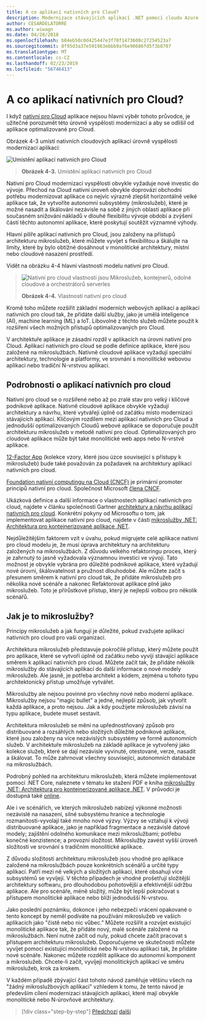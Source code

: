 ```yaml
---
title: A co aplikací nativních pro Cloud?
description: Modernizace stávajících aplikací .NET pomocí cloudu Azure a Windows kontejnery | A co aplikací nativních pro Cloud?
author: CESARDELATORRE
ms.author: wiwagn
ms.date: 04/28/2018
ms.openlocfilehash: b84eb50c0d425447e3f78f1473608c27254523a7
ms.sourcegitcommit: 8f95d3a37e591963ebbb9af6e90686fd5f3b8707
ms.translationtype: MT
ms.contentlocale: cs-CZ
ms.lasthandoff: 02/23/2019
ms.locfileid: "56746413"
---
```

# <a name="what-about-cloud-native-applications"></a>A co aplikací nativních pro Cloud?

I když [nativní pro Cloud](https://azure.microsoft.com/overview/cloudnative/) aplikace nejsou hlavní výběr tohoto průvodce, je užitečné porozumět této úrovně vyspělosti modernizaci a aby se odlišil od aplikace optimalizované pro Cloud.

Obrázek 4-3 umístí nativních cloudových aplikací úrovně vyspělosti modernizaci aplikací:

![Umístění aplikací nativních pro Cloud](./media/image3.png)

> **Obrázek 4-3.** Umístění aplikací nativních pro Cloud

Nativní pro Cloud modernizaci vyspělosti obvykle vyžaduje nové investic do vývoje. Přechod na Cloud nativní úroveň obvykle doprovází obchodní potřebu modernizovat aplikace co nejvíc výrazně zlepšit horizontálně velké aplikace tak, že vytvoříte autonomní subsystémy (mikroslužeb), které je možné nasadit a škálování nezávisle na sobě z jiných oblastí aplikace při současném snižování nákladů v dlouhé flexibilitu vývoje období a zvýšení částí těchto autonomní aplikace, které poskytují soutěžit významné výhody. 

Hlavní pilíře aplikací nativních pro Cloud, jsou založeny na přístupů architekturu mikroslužeb, které můžete vyvíjet s flexibilitou a škálujte na limity, které by bylo obtížné dosáhnout v monolitické architektury, místní nebo cloudové nasazení prostředí.

Vidět na obrázku 4-4 hlavní vlastnosti modelu nativní pro Cloud.  

> ![Nativní pro cloud vlastnosti jsou Mikroslužeb, kontejnerů, odolné cloudové a orchestrátorů serverles](./media/image4.png)
>
> **Obrázek 4-4.** Vlastnosti nativní pro cloud

Kromě toho můžete rozšířit základní moderních webových aplikací a aplikací nativních pro cloud tak, že přidáte další služby, jako je umělá inteligence (AI), machine learning (ML) a IoT. Libovolné z těchto služeb můžete použít k rozšíření všech možných přístupů optimalizovaných pro Cloud.

V architektuře aplikace je zásadní rozdíl v aplikacích na úrovni nativní pro Cloud. Aplikací nativních pro cloud se podle definice aplikace, které jsou založené na mikroslužbách. Nativně cloudové aplikace vyžadují speciální architektury, technologie a platformy, ve srovnání s monolitické webovou aplikaci nebo tradiční N-vrstvou aplikaci.

## <a name="cloud-native-applications-details"></a>Podrobnosti o aplikací nativních pro cloud

Nativní pro cloud se o rozšířené nebo až po zralé stav pro velký i klíčové podnikové aplikace. Nativně cloudové aplikace obvykle vyžadují architektury a návrhu, které vytvářejí úplně od začátku místo modernizaci stávajících aplikací. Klíčovým rozdílem mezi aplikací nativních pro Cloud a jednodušší optimalizovaných Cloudů webové aplikace se doporučuje použít architekturu mikroslužeb v metodě nativní pro cloud. Optimalizovaných pro cloudové aplikace může být také monolitické web apps nebo N-vrstvé aplikace.

[12-Factor App](https://12factor.net/) (kolekce vzory, které jsou úzce související s přístupy k mikroslužeb) bude také považován za požadavek na architektury aplikací nativních pro cloud.

[Foundation nativní computingu na Cloud (CNCF)](https://www.cncf.io/) je primární promoter principů nativní pro cloud. Společnost Microsoft [člena CNCF](https://azure.microsoft.com/blog/announcing-cncf/).

Ukázková definice a další informace o vlastnostech aplikací nativních pro cloud, najdete v článku společnosti Gartner [architektury a návrhu aplikací nativních pro cloud](https://www.gartner.com/doc/3181919/architect-design-cloudnative-applications). Konkrétní pokyny od Microsoftu o tom, jak implementovat aplikace nativní pro cloud, najdete v části [mikroslužby .NET: Architektura pro kontejnerizované aplikace .NET](https://aka.ms/microservicesebook).

Nejdůležitějším faktorem vzít v úvahu, pokud migrujete celé aplikace nativní pro cloud modelu je, že musí úprava architektury na architekturu založených na mikroslužbách. Z důvodu velkého refaktoringu proces, který je zahrnutý to jasně vyžadovala významnou investici ve vývoji. Tato možnost je obvykle vybrána pro důležité podnikové aplikace, které vyžadují nové úrovni, škálovatelnost a pružnost dlouhodobé. Ale můžete začít s přesunem směrem k nativní pro cloud tak, že přidáte mikroslužeb pro několika nové scénáře a nakonec Refaktorovat aplikace plně jako mikroslužeb. Toto je přírůstkové přístup, který je nejlepší volbou pro několik scénářů.

## <a name="what-about-microservices"></a>Jak je to mikroslužby? 

Principy mikroslužeb a jak fungují je důležité, pokud zvažujete aplikací nativních pro cloud pro vaši organizaci.

Architektura mikroslužeb představuje pokročilé přístup, který můžete použít pro aplikace, které se vytvoří úplně od začátku nebo vyvíjí stávající aplikace směrem k aplikací nativních pro cloud. Můžete začít tak, že přidáte několik mikroslužby do stávajících aplikací do další informace o nové modely mikroslužeb. Ale jasně, je potřeba architekt a kódem, zejména u tohoto typu architektonický přístup umožňuje vytvářet.

Mikroslužby ale nejsou povinné pro všechny nové nebo moderní aplikace. Mikroslužby nejsou "magic bullet" a jedné, nejlepší způsob, jak vytvořit každá aplikace, a proto nejsou. Jak a kdy použijete mikroslužeb závisí na typu aplikace, budete muset sestavit.

Architektura mikroslužeb se mění na upřednostňovaný způsob pro distribuované a rozsáhlých nebo složitých důležité podnikové aplikace, které jsou založeny na více nezávislých subsystémy ve formě autonomních služeb. V architektuře mikroslužeb na základě aplikace je vytvořený jako kolekce služeb, které se dají nezávisle vyvinuté, otestované, verze, nasadit a škálovat. To může zahrnovat všechny související, autonomních databáze na mikroslužbách.

Podrobný pohled na architekturu mikroslužeb, která můžete implementovat pomocí .NET Core, naleznete v tématu ke stažení PDF e kniha [mikroslužby .NET: Architektura pro kontejnerizované aplikace .NET](https://aka.ms/microservicesebook). V průvodci je dostupná také [online](../../microservices-architecture/index.md).

Ale i ve scénářích, ve kterých mikroslužeb nabízejí výkonné možnosti nezávislé na nasazení, silné subsystému hranice a technologie rozmanitosti-vyvolají také mnoho nové výzvy. Výzvy se vztahují k vývoji distribuované aplikace, jako je například fragmentace a nezávislé datové modely; zajištění odolného komunikace mezi mikroslužbami; potřebu konečné konzistence; a provozní složitost. Mikroslužby zavést vyšší úroveň složitosti ve srovnání s tradičním monolitické aplikace.

Z důvodu složitosti architekturu mikroslužeb jsou vhodné pro aplikace založené na mikroslužbách pouze konkrétních scénářů a určité typy aplikací. Patří mezi ně velkých a složitých aplikací, které obsahují více subsystémů se vyvíjejí. V těchto případech je vhodné prošetřují složitější architektury softwaru, pro dlouhodobou pohotovější a efektivnější údržbu aplikace. Ale pro scénáře, méně složitý, může být lepší pokračovat s přístupem monolitické aplikace nebo blíží jednodušší N-vrstvou.

Jako poslední poznámku, dokonce i jeho nebezpečí vrácení opakované o tento koncept by neměl podíváte na používání mikroslužeb ve vašich aplikacích jako "čistě nebo nic vůbec." Můžete rozšířit a rozvíjet existující monolitické aplikace tak, že přidáte nový, malé scénáře založené na mikroslužbách. Není nutné začít od nuly, pokud chcete začít pracovat s přístupem architekturu mikroslužeb. Doporučujeme ve skutečnosti můžete vyvíjet pomocí existující monolitické nebo N-vrstvou aplikaci tak, že přidáte nové scénáře. Nakonec můžete rozdělit aplikace do autonomní komponent a mikroslužeb. Chcete-li začít, vyvíjejí monolitických aplikací ve směru mikroslužeb, krok za krokem.

V každém případě zbývající část tohoto návod zaměřuje většinu všech na "žádný mikroslužbových aplikací" vzhledem k tomu, že tento návod je především cílení modernizaci stávajících aplikací, které mají obvykle monolitické nebo N-úrovňové architektury.

>[!div class="step-by-step"]
>[Předchozí](microsoft-technologies-in-cloud-optimized-applications.md)
>[další](deploy-existing-net-apps-as-windows-containers.md)
